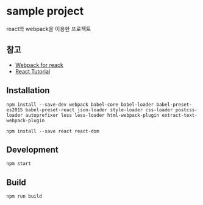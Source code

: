 # sample project
react와 webpack을 이용한 프로젝트

## 참고
* [Webpack for reack](http://www.pro-react.com/materials/appendixA/)
* [React Tutorial](https://github.com/facebook/react/blob/master/docs/docs/tutorial.md)

## Installation
```
npm install --save-dev webpack babel-core babel-loader babel-preset-es2015 babel-preset-react json-loader style-loader css-loader postcss-loader autoprefixer less less-loader html-webpack-plugin extract-text-webpack-plugin
```
```
npm install --save react react-dom
```
## Development
```
npm start
```
## Build
```
npm run build
```
